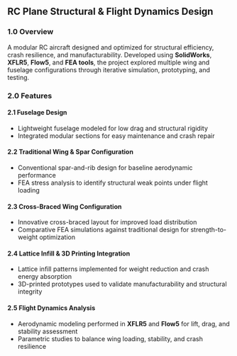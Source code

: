 ## RC Plane Structural & Flight Dynamics Design  

### 1.0 Overview  
A modular RC aircraft designed and optimized for structural efficiency, crash resilience, and manufacturability. Developed using **SolidWorks**, **XFLR5**, **Flow5**, and **FEA tools**, the project explored multiple wing and fuselage configurations through iterative simulation, prototyping, and testing.  

### 2.0 Features  

#### 2.1 Fuselage Design  
- Lightweight fuselage modeled for low drag and structural rigidity  
- Integrated modular sections for easy maintenance and crash repair  

#### 2.2 Traditional Wing & Spar Configuration  
- Conventional spar-and-rib design for baseline aerodynamic performance  
- FEA stress analysis to identify structural weak points under flight loading  

#### 2.3 Cross-Braced Wing Configuration  
- Innovative cross-braced layout for improved load distribution  
- Comparative FEA simulations against traditional design for strength-to-weight optimization  

#### 2.4 Lattice Infill & 3D Printing Integration  
- Lattice infill patterns implemented for weight reduction and crash energy absorption  
- 3D-printed prototypes used to validate manufacturability and structural integrity  

#### 2.5 Flight Dynamics Analysis  
- Aerodynamic modeling performed in **XFLR5** and **Flow5** for lift, drag, and stability assessment  
- Parametric studies to balance wing loading, stability, and crash resilience  
